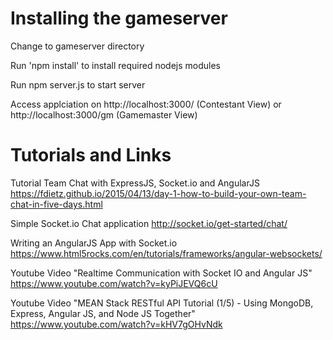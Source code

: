 # Installing the gameserver

Change to gameserver directory

Run 'npm install' to install required nodejs modules

Run npm server.js to start server

Access applciation on http://localhost:3000/ (Contestant View) or http://localhost:3000/gm (Gamemaster View)


# Tutorials and Links
Tutorial Team Chat with ExpressJS, Socket.io and AngularJS
https://fdietz.github.io/2015/04/13/day-1-how-to-build-your-own-team-chat-in-five-days.html

Simple Socket.io Chat application
http://socket.io/get-started/chat/

Writing an AngularJS App with Socket.io
https://www.html5rocks.com/en/tutorials/frameworks/angular-websockets/

Youtube Video "Realtime Communication with Socket IO and Angular JS"
https://www.youtube.com/watch?v=kyPiJEVQ6cU

Youtube Video "MEAN Stack RESTful API Tutorial (1/5) - Using MongoDB, Express, Angular JS, and Node JS Together"
https://www.youtube.com/watch?v=kHV7gOHvNdk
